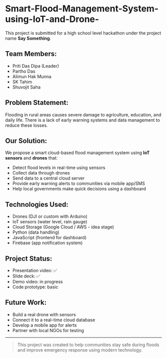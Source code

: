 # Smart-Flood-Management-System-using-IoT-and-Drone-
This project is submitted for a high school level hackathon under the project name **Say Something**.

## Team Members:
- Priti Das Dipa (Leader)
- Partho Das
- Alimun Hak Munna 
- SK Tahim 
- Shuvojit Saha 

## Problem Statement:
Flooding in rural areas causes severe damage to agriculture, education, and daily life. There is a lack of early warning systems and data management to reduce these losses.

## Our Solution:
We propose a smart cloud-based flood management system using **IoT sensors** and **drones** that:
- Detect flood levels in real-time using sensors
- Collect data through drones
- Send data to a central cloud server
- Provide early warning alerts to communities via mobile app/SMS
- Help local governments make quick decisions using a dashboard

## Technologies Used:
- Drones (DJI or custom with Arduino)
- IoT sensors (water level, rain gauge)
- Cloud Storage (Google Cloud / AWS - idea stage)
- Python (data handling)
- JavaScript (frontend for dashboard)
- Firebase (app notification system)

## Project Status:
- Presentation video: ✅
- Slide deck: ✅
- Demo video: in progress
- Code prototype: basic

## Future Work:
- Build a real drone with sensors
- Connect it to a real-time cloud database
- Develop a mobile app for alerts
- Partner with local NGOs for testing

---

> This project was created to help communities stay safe during floods and improve emergency response using modern technology.
